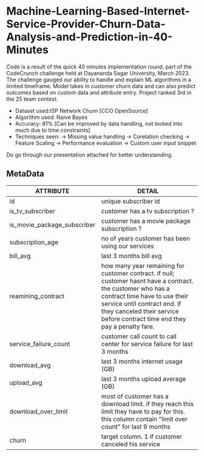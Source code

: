 # Machine-Learning-Based-Internet-Service-Provider-Churn-Data-Analysis-and-Prediction-in-40-Minutes

Code is a result of the quick 40 minutes implementation round, part of the CodeCrunch challenge held at Dayananda Sagar University, March 2023. The challenge gauged our ability to handle and explain ML algorithms in a limited timeframe. Model takes in customer churn data and can also predict outcomes based on custom data and attribute entry. Project ranked 3rd in the 25 team contest.

- Dataset used:ISP Network Churn [CCO OpenSource]
- Algorithm used: Naive Bayes
- Accuracy: 81% [Can be improved by data handling, not looked into much due to time constraints]
- Techniques seen: -> Missing value handling
                   -> Corelation checking
                   -> Feature Scaling
                   -> Performance evaluation
                   -> Custom user input snippet

Do go through our presentation attached for better understanding.



## MetaData
| ATTRIBUTE | DETAIL |
| ------ | ------ |
| id |unique subscriber id |
| is_tv_subscriber | customer has a tv subscription ? |
| is_movie_package_subscriber | customer has a  movie package subscription ? |
| subscription_age | no of years customer has been using our services |
| bill_avg | last 3 months bill avg|
| reamining_contract |how many year remaining for customer contract. if null; customer hasnt have a contract. the customer who has a contract time have to use their service until contract end. if they canceled their service before contract time end they pay a penalty fare. |
| service_failure_count | customer call count to call center for service failure for last 3 months|
| download_avg |last 3 months internet usage (GB) |
| upload_avg | last 3 months upload average (GB) |
| download_over_limit | most of customer has a download limit. if they reach this limit they have to pay for this. this column contain "limit over count" for last 9 months |
| churn | target column.  1 if customer canceled his service |
